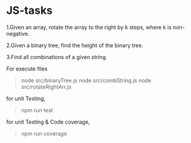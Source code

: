 # JS-tasks
1.Given an array, rotate the array to the right by k steps, where k is non-negative.

2.Given a binary tree, find the height of the binary tree.

3.Find all combinations of a given string.

For execute files
> node src/binaryTree.js
> node src/combString.js
> node src/rotateRightArr.js

for unit Testing,
> npm run test

for unit Testing & Code coverage,
> npm run coverage
